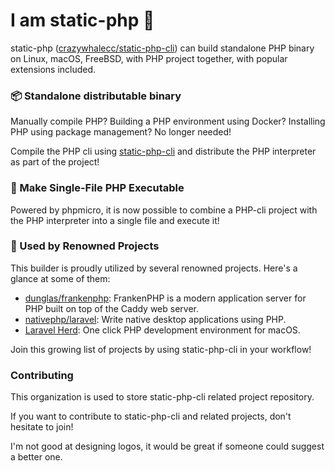 # I am static-php 👋

static-php ([crazywhalecc/static-php-cli](https://github.com/crazywhalecc/static-php-cli)) can build standalone PHP binary on Linux, macOS, FreeBSD, with PHP project together, with popular extensions included.

### 📦 Standalone distributable binary

Manually compile PHP? Building a PHP environment using Docker? Installing PHP using package management? No longer needed!

Compile the PHP cli using [static-php-cli](https://github.com/crazywhalecc/static-php-cli) and distribute the PHP interpreter as part of the project!

### 🐘 Make Single-File PHP Executable

Powered by phpmicro, it is now possible to combine a PHP-cli project with the PHP interpreter into a single file and execute it!

### 🌟 Used by Renowned Projects

This builder is proudly utilized by several renowned projects. Here's a glance at some of them:

- [dunglas/frankenphp](https://github.com/dunglas/frankenphp): FrankenPHP is a modern application server for PHP built on top of the Caddy web server.
- [nativephp/laravel](https://github.com/nativephp/laravel): Write native desktop applications using PHP.
- [Laravel Herd](https://herd.laravel.com/): One click PHP development environment for macOS.

Join this growing list of projects by using static-php-cli in your workflow!

### Contributing

This organization is used to store static-php-cli related project repository.

If you want to contribute to static-php-cli and related projects, don't hesitate to join!

I'm not good at designing logos, it would be great if someone could suggest a better one.

<!--

**Here are some ideas to get you started:**

🙋‍♀️ A short introduction - what is your organization all about?
🌈 Contribution guidelines - how can the community get involved?
👩‍💻 Useful resources - where can the community find your docs? Is there anything else the community should know?
🍿 Fun facts - what does your team eat for breakfast?
🧙 Remember, you can do mighty things with the power of [Markdown](https://docs.github.com/github/writing-on-github/getting-started-with-writing-and-formatting-on-github/basic-writing-and-formatting-syntax)
-->
